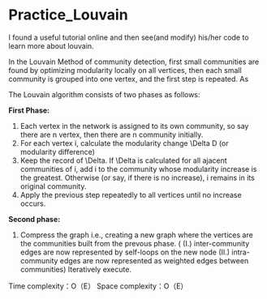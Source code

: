 # Practice_Louvain
I found a useful tutorial online and then see(and modify) his/her code to learn more about louvain.

In the Louvain Method of community detection, first small communities are found by optimizing modularity locally on all vertices, then each small community is grouped into one vertex, and the first step is repeated. As 

The Louvain algorithm consists of two phases as follows:

**First Phase:**

1. Each vertex in the network is assigned to its own community, so say there are n vertex, then there are n community initially.
2. For each vertex i, calculate the modularity change \Delta D (or modularity difference) 
3. Keep the record of \Delta. If \Delta is calculated for all ajacent communities of i, add i to the community whose modularity increase is the greatest. Otherwise (or say, if there is no increase), i remains in its original community.
4. Apply the previous step repeatedly to all vertices until no increase occurs.

**Second phase:**

1. Compress the graph i.e., creating a new graph where the vertices are the communities built from the prevous phase. ( (I.) inter-community edges are now represented by self-loops on the new node (II.) intra-community edges are now represented as weighted edges between communities)
Iteratively execute.



Time complexity：O（E）
Space complexity：O（E）
